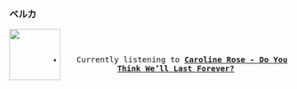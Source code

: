 ### ベルカ
<div align="center">
<kbd>
<a href="https://www.youtube.com/results?search_query=Caroline+Rose+Do+You+Think+We’ll+Last+Forever?" target="_blank">
    <img align="left" width="92" height="92" src="https:&#x2F;&#x2F;lastfm.freetls.fastly.net&#x2F;i&#x2F;u&#x2F;174s&#x2F;8b5eda5b0b5386aa9f7b316e92d1fd1d.jpg">
</a>
</br></br>
<ul><li>
<p align="center"><img height="14" width="14" src=&#x2F;src&#x2F;listening2.png> Currently listening to <b><a href="https://www.youtube.com/results?search_query=Caroline+Rose+Do+You+Think+We’ll+Last+Forever?" target="_blank">Caroline Rose - Do You Think We’ll Last Forever?</a> </b></p>
</li></ul>
</kbd>
</div>